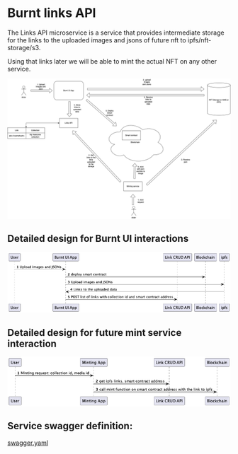 # Burnt links API

The Links API microservice is a service that provides intermediate storage for the links to the uploaded images and jsons of future nft to ipfs/nft-storage/s3.

Using that links later we will be able to mint the actual NFT on any other service.

![general design diagram](./docs/burnt.drawio.png)

## Detailed design for Burnt UI interactions

![Burnt UI App interaction](./docs/create-nft.png)

## Detailed design for future mint service interaction

![Mint service interaction](./docs/mint-nft.png)

## Service swagger definition:

[swagger.yaml](./docs/swagger.yaml)